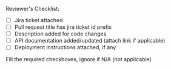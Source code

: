 Reviewer's Checklist:
- [ ] Jira ticket attached 
- [ ] Pull request title has jira ticket id prefix
- [ ] Description added for code changes
- [ ] API documentation added/updated (attach link if applicable)
- [ ] Deployment instructions attached, if any

Fill the required checkboxes, ignore if N/A (not applicable)